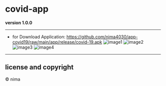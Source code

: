 # covid-app

**version 1.0.0**

---
- for Download Application: https://github.com/nima4030/app-covid19/raw/main/app/release/covid-19.apk 
  ![image1](/../art/art/1.png)
  ![image2](/../art/art/2.png)
  ![image3](/../art/art/3.png)
  ![image4](/../art/art/4.png)
---
## license and copyright
© nima


